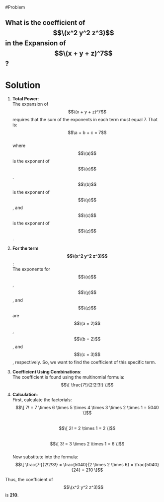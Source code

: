 #Problem 
## What is the coefficient of $$\(x^2 y^2 z^3)$$ in the Expansion of $$\(x + y + z)^7$$?

# Solution

1. **Total Power**:  
   The expansion of $$\(x + y + z)^7$$ requires that the sum of the exponents in each term must equal 7.
   That is:  
   $$\a + b + c = 7$$  
   where $$\(a)$$ is the exponent of $$\(x)$$, $$\(b)$$ is the exponent of $$\(y)$$, and $$\(c)$$ is the exponent of $$\(z)$$.

3. **For the term $$\(x^2 y^2 z^3)$$**:  
   The exponents for $$\(x)$$, $$\(y)$$, and $$\(z)$$ are $$\(a = 2)$$, $$\(b = 2)$$, and $$\(c = 3)$$, respectively.
   So, we want to find the coefficient of this specific term.

4. **Coefficient Using Combinations**:  
   The coefficient is found using the multinomial formula:  
   $$\[
   \frac{7!}{2!2!3!}
   \]$$

5. **Calculation**:  
   First, calculate the factorials:  
   $$\[
   7! = 7 \times 6 \times 5 \times 4 \times 3 \times 2 \times 1 = 5040
   \]$$  
   $$\[
   2! = 2 \times 1 = 2
   \]$$  
   $$\[
   3! = 3 \times 2 \times 1 = 6
   \]$$  
   Now substitute into the formula:  
   $$\[
   \frac{7!}{2!2!3!} = \frac{5040}{2 \times 2 \times 6} = \frac{5040}{24} = 210
   \]$$

Thus, the coefficient of $$\(x^2 y^2 z^3)$$ is **210**.
